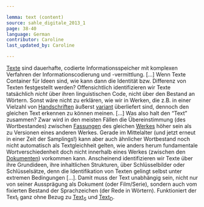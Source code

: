 ```yaml
---

lemma: text (content)
source: sahle_digitale_2013_1
page: 38-40
language: German
contributor: Caroline
last_updated_by: Caroline

---
```


[Texte](text.html) sind dauerhafte, codierte Informationsspeicher mit komplexen Verfahren der Informationscodierung und -vermittlung. [...] Wenn Texte Container für Ideen sind, wie kann dann die Identität bzw. Differenz von Texten festgestellt werden? Offensichtlich identifizieren wir Texte tatsächlich _nicht_ über ihren linguistischen Code, nicht über den Bestand an Wörtern. Sonst wäre nicht zu erklären, wie wir in Werken, die z.B. in einer Vielzahl von [Handschriften](manuscript.html) äußerst [variant](variant.html) überliefert sind, dennoch den gleichen Text erkennen zu können meinen. [...] Was also halt den “Text” zusammen? Zwar wird in den meisten Fällen die Übereinstimmung (des Wortbestandes) zwischen [Fassungen](version.html) des gleichen [Werkes](work.html) höher sein als zu Versionen eines anderen Werkes. Gerade im Mittelalter (und jetzt erneut in einer Zeit der Samplings!) kann aber auch ähnlicher Wortbestand noch nicht automatisch als Textgleichheit gelten, wie anders herum fundamentale Wortverschiedenheit doch nicht innerhalb eines Werkes (zwischen den [Dokumenten](document.html)) vorkommen kann. Anscheinend identifizieren wir Texte über ihre Grundideen, ihre inhaltlichen Strukturen, über Schlüsselbilder oder Schlüsselsätze, denn die Identifikation von Texten gelingt selbst unter extremen Bedingungen [...]. Damit muss der Text unabhängig sein, nicht nur von seiner Aussprägung als Dokument (oder Film/Serie), sondern auch vom fixierten Bestand der Sprachzeichen (der Rede in Wörtern). Funktioniert der Text<sub>I</sub> ganz ohne Bezug zu [Text<sub>S</sub>](textExpression.html) und [Text<sub>D</sub>](textDocument.html).

